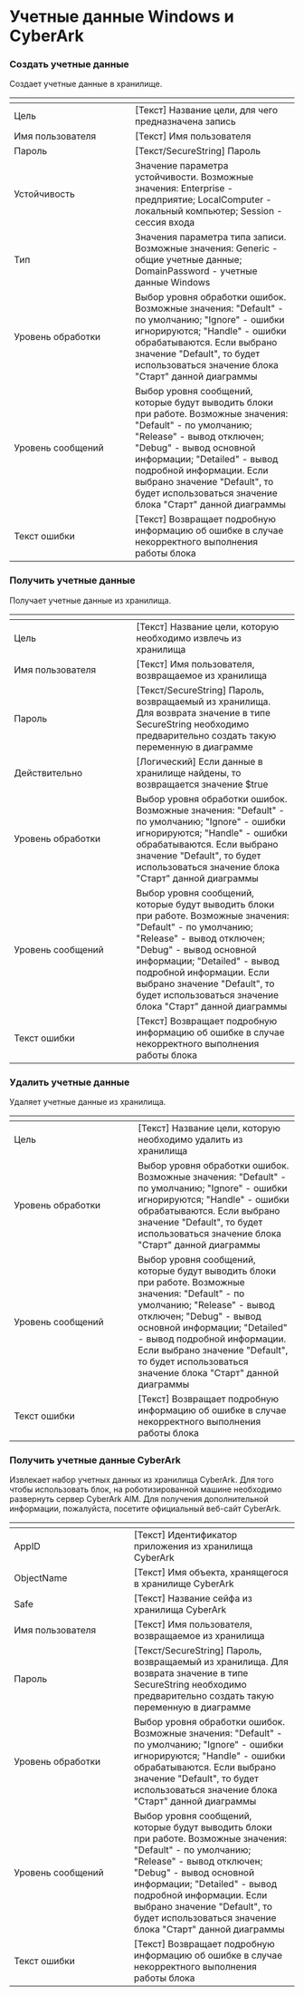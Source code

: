 # Учетные данные Windows и CyberArk

### Создать учетные данные

Создает учетные данные в хранилище.

<table data-header-hidden><thead><tr><th width="198"></th><th></th></tr></thead><tbody><tr><td>Цель</td><td>[Текст] Название цели, для чего предназначена запись</td></tr><tr><td>Имя пользователя</td><td>[Текст] Имя пользователя</td></tr><tr><td>Пароль</td><td>[Текст/SecureString] Пароль</td></tr><tr><td>Устойчивость</td><td>Значение параметра устойчивости. Возможные значения: Enterprise - предприятие; LocalComputer - локальный компьютер; Session - сессия входа</td></tr><tr><td>Тип</td><td>Значения параметра типа записи. Возможные значения: Generic - общие учетные данные; DomainPassword - учетные данные Windows</td></tr><tr><td>Уровень обработки</td><td>Выбор уровня обработки ошибок. Возможные значения: "Default" - по умолчанию; "Ignore" - ошибки игнорируются; "Handle" - ошибки обрабатываются. Если выбрано значение "Default", то будет использоваться значение блока "Старт" данной диаграммы</td></tr><tr><td>Уровень сообщений</td><td>Выбор уровня сообщений, которые будут выводить блоки при работе. Возможные значения: "Default" - по умолчанию; "Release" - вывод отключен; "Debug" - вывод основной информации; "Detailed" - вывод подробной информации. Если выбрано значение "Default", то будет использоваться значение блока "Старт" данной диаграммы</td></tr><tr><td>Текст ошибки</td><td>[Текст] Возвращает подробную информацию об ошибке в случае некорректного выполнения работы блока</td></tr></tbody></table>

### Получить учетные данные

Получает учетные данные из хранилища.

<table data-header-hidden><thead><tr><th width="200"></th><th></th></tr></thead><tbody><tr><td>Цель</td><td>[Текст] Название цели, которую необходимо извлечь из хранилища</td></tr><tr><td>Имя пользователя</td><td>[Текст] Имя пользователя, возвращаемое из хранилища</td></tr><tr><td>Пароль</td><td>[Текст/SecureString] Пароль, возвращаемый из хранилища. Для возврата значение в типе SecureString необходимо предварительно создать такую переменную в диаграмме</td></tr><tr><td>Действительно</td><td>[Логический] Если данные в хранилище найдены, то возвращается значение $true</td></tr><tr><td>Уровень обработки</td><td>Выбор уровня обработки ошибок. Возможные значения: "Default" - по умолчанию; "Ignore" - ошибки игнорируются; "Handle" - ошибки обрабатываются. Если выбрано значение "Default", то будет использоваться значение блока "Старт" данной диаграммы</td></tr><tr><td>Уровень сообщений</td><td>Выбор уровня сообщений, которые будут выводить блоки при работе. Возможные значения: "Default" - по умолчанию; "Release" - вывод отключен; "Debug" - вывод основной информации; "Detailed" - вывод подробной информации. Если выбрано значение "Default", то будет использоваться значение блока "Старт" данной диаграммы</td></tr><tr><td>Текст ошибки</td><td>[Текст] Возвращает подробную информацию об ошибке в случае некорректного выполнения работы блока</td></tr></tbody></table>

### Удалить учетные данные

Удаляет учетные данные из хранилища.

<table data-header-hidden><thead><tr><th width="203"></th><th></th></tr></thead><tbody><tr><td>Цель</td><td>[Текст] Название цели, которую необходимо удалить из хранилища</td></tr><tr><td>Уровень обработки</td><td>Выбор уровня обработки ошибок. Возможные значения: "Default" - по умолчанию; "Ignore" - ошибки игнорируются; "Handle" - ошибки обрабатываются. Если выбрано значение "Default", то будет использоваться значение блока "Старт" данной диаграммы</td></tr><tr><td>Уровень сообщений</td><td>Выбор уровня сообщений, которые будут выводить блоки при работе. Возможные значения: "Default" - по умолчанию; "Release" - вывод отключен; "Debug" - вывод основной информации; "Detailed" - вывод подробной информации. Если выбрано значение "Default", то будет использоваться значение блока "Старт" данной диаграммы</td></tr><tr><td>Текст ошибки</td><td>[Текст] Возвращает подробную информацию об ошибке в случае некорректного выполнения работы блока</td></tr></tbody></table>

### Получить учетные данные CyberArk

Извлекает набор учетных данных из хранилища CyberArk. Для того чтобы использовать блок, на роботизированной машине необходимо развернуть сервер CyberArk AIM. Для получения дополнительной информации, пожалуйста, посетите официальный веб-сайт CyberArk.

<table data-header-hidden><thead><tr><th width="196"></th><th></th></tr></thead><tbody><tr><td>AppID</td><td>[Текст] Идентификатор приложения из хранилища CyberArk</td></tr><tr><td>ObjectName</td><td>[Текст] Имя объекта, хранящегося в хранилище CyberArk</td></tr><tr><td>Safe</td><td>[Текст] Название сейфа из хранилища CyberArk</td></tr><tr><td>Имя пользователя</td><td>[Текст] Имя пользователя, возвращаемое из хранилища</td></tr><tr><td>Пароль</td><td>[Текст/SecureString] Пароль, возвращаемый из хранилища. Для возврата значение в типе SecureString необходимо предварительно создать такую переменную в диаграмме</td></tr><tr><td>Уровень обработки</td><td>Выбор уровня обработки ошибок. Возможные значения: "Default" - по умолчанию; "Ignore" - ошибки игнорируются; "Handle" - ошибки обрабатываются. Если выбрано значение "Default", то будет использоваться значение блока "Старт" данной диаграммы</td></tr><tr><td>Уровень сообщений</td><td>Выбор уровня сообщений, которые будут выводить блоки при работе. Возможные значения: "Default" - по умолчанию; "Release" - вывод отключен; "Debug" - вывод основной информации; "Detailed" - вывод подробной информации. Если выбрано значение "Default", то будет использоваться значение блока "Старт" данной диаграммы</td></tr><tr><td>Текст ошибки</td><td>[Текст] Возвращает подробную информацию об ошибке в случае некорректного выполнения работы блока</td></tr></tbody></table>

&#x20;
